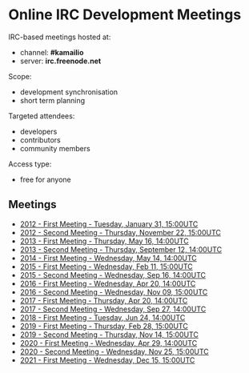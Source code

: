 # Online IRC Development Meetings

IRC-based meetings hosted at:

-   channel: **#kamailio**
-   server: **irc.freenode.net**

Scope:

-   development synchronisation
-   short term planning

Targeted attendees:

-   developers
-   contributors
-   community members

Access type:

-   free for anyone

## Meetings

-   [2012 - First Meeting - Tuesday, January 31,
    15:00UTC](/devel/irc-meetings/2012a)
-   [2012 - Second Meeting - Thursday, November 22,
    15:00UTC](/devel/irc-meetings/2012b)
-   [2013 - First Meeting - Thursday, May 16,
    14:00UTC](/devel/irc-meetings/2013a)
-   [2013 - Second Meeting - Thursday, September 12,
    14:00UTC](/devel/irc-meetings/2013b)
-   [2014 - First Meeting - Wednesday, May 14,
    14:00UTC](/devel/irc-meetings/2014a)
-   [2015 - First Meeting - Wednesday, Feb 11,
    15:00UTC](/devel/irc-meetings/2015a)
-   [2015 - Second Meeting - Wednesday, Sep 16,
    14:00UTC](/devel/irc-meetings/2015b)
-   [2016 - First Meeting - Wednesday, Apr 20,
    14:00UTC](/devel/irc-meetings/2016a)
-   [2016 - Second Meeting - Wednesday, Nov 09,
    15:00UTC](/devel/irc-meetings/2016b)
-   [2017 - First Meeting - Thursday, Apr 20,
    14:00UTC](/devel/irc-meetings/2017a)
-   [2017 - Second Meeting - Wednesday, Sep 27,
    14:00UTC](/devel/irc-meetings/2017b)
-   [2018 - First Meeting - Tuesday, Jun 24,
    14:00UTC](/devel/irc-meetings/2018a)
-   [2019 - First Meeting - Thursday, Feb 28,
    15:00UTC](/devel/irc-meetings/2019a)
-   [2019 - Second Meeting - Thursday, Nov 14,
    15:00UTC](/devel/irc-meetings/2019b)
-   [2020 - First Meeting - Wednesday, Apr 29,
    14:00UTC](/devel/irc-meetings/2020a)
-   [2020 - Second Meeting - Wednesday, Nov 25,
    15:00UTC](/devel/irc-meetings/2020b)
-   [2021 - First Meeting - Wednesday, Dec 15,
    15:00UTC](/devel/irc-meetings/2021a)

